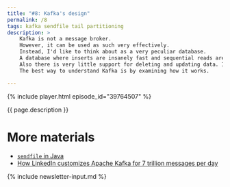 ```yaml
---
title: "#8: Kafka's design"
permalink: /8
tags: kafka sendfile tail partitioning
description: >
    Kafka is not a message broker.
    However, it can be used as such very effectively.
    Instead, I'd like to think about as a very peculiar database.
    A database where inserts are insanely fast and sequential reads are preferred and very fast as well.
    Also there is very little support for deleting and updating data. In this episode I am focusing on the architecture and internals of Kafka.
    The best way to understand Kafka is by examining how it works.

---
```


{% include player.html episode_id="39764507" %}

{{ page.description }}

# More materials

* [`sendfile` in Java](https://docs.oracle.com/javase/9/docs/api/java/io/InputStream.html#transferTo-java.io.OutputStream-)
* [How LinkedIn customizes Apache Kafka for 7 trillion messages per day
](https://engineering.linkedin.com/blog/2019/apache-kafka-trillion-messages)

{% include newsletter-input.md %}
